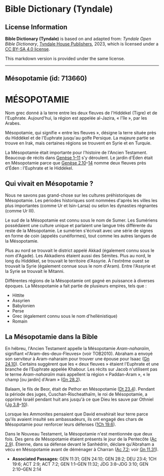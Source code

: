 # Bible Dictionary (Tyndale)

## License Information

**Bible Dictionary (Tyndale)** is based on and adapted from: _Tyndale Open Bible Dictionary_, [Tyndale House Publishers](https://tyndaleopenresources.com/), 2023, which is licensed under a [CC BY-SA 4.0 license](https://creativecommons.org/licenses/by-sa/4.0/legalcode.en).

This markdown version is provided under the same license.



--------------------------------

## Mésopotamie (id: 713660)

MÉSOPOTAMIE
===========

Nom grec donné à la terre entre les deux fleuves de l'Hiddékel (Tigre) et de l'Euphrate. Aujourd'hui, la région est appelée al\-Jazira, « l'île », par les Arabes.

Mésopotamie, qui signifie « entre les fleuves », désigne la terre située près du Hiddékel et de l'Euphrate jusqu'au golfe Persique. La majeure partie se trouve en Irak, mais certaines régions se trouvent en Syrie et en Turquie.

La Mésopotamie était importante pour l'histoire de l'Ancien Testament. Beaucoup de récits dans [Genèse 1–11](https://ref.ly/Gen1:1-Gen11:32) s'y déroulent. Le jardin d'Éden était en Mésopotamie parce que [Genèse 2\.10](https://ref.ly/Gen2:10-Gen2:14)–[14](https://ref.ly/Gen2:10-Gen2:14) nomme deux fleuves près d'Éden : l'Euphrate et le Hiddékel.

Qui vivait en Mésopotamie ?
---------------------------

Nous ne savons pas grand\-chose sur les cultures préhistoriques de Mésopotamie. Les périodes historiques sont nommées d'après les villes les plus importantes (comme Ur et Isin\-Larsa) ou selon les dynasties régnantes (comme Ur III).

Le sud de la Mésopotamie est connu sous le nom de Sumer. Les Sumériens possédaient une culture unique et parlaient une langue très différente du reste de la Mésopotamie. Le sumérien s'écrivait avec une série de signes en forme de coin (appelés cunéiformes), tout comme les autres langues de la Mésopotamie.

Plus au nord se trouvait le district appelé Akkad (également connu sous le nom d'Agade). Les Akkadiens étaient aussi des Sémites. Plus au nord, le long du Hiddékel, se trouvait le territoire d'Assyrie. À l'extrême ouest se trouvait la Syrie (également connue sous le nom d'Aram). Entre l'Assyrie et la Syrie se trouvait le Mitanni.

Différentes régions de la Mésopotamie ont gagné en puissance à diverses époques. La Mésopotamie a fait partie de plusieurs empires, tels que :

* Hittite
* Assyrien
* Babylonien
* Perse
* Grec (également connu sous le nom d'hellénistique)
* Romain

La Mésopotamie dans la Bible
----------------------------

En hébreu, l'Ancien Testament appelle la Mésopotamie *Aram\-naharaïm*, signifiant «l'Aram\-des\-deux\-Fleuves» (voir TOB2010\). Abraham a envoyé son serviteur à Aram\-naharaim pour trouver une épouse pour Isaac ([Gn 24\.10](https://ref.ly/Gen24:10)). Certains suggèrent que les « deux fleuves » étaient l'Euphrate et une branche de l'Euphrate appelée Khabour. Les récits sur Jacob n'utilisent pas le terme *Aram\-naharaïm* mais appellent la région « Paddan\-Aram », « le champ \[ou jardin] d'Aram » ([Gn 28\.2](https://ref.ly/Gen28:2)).

Balaam, le fils de Beor, était de Pethor en Mésopotamie ([Dt 23\.4](https://ref.ly/Deut23:4)). Pendant la période des juges, Cuschan\-Rischeathaïm, le roi de Mésopotamie, a opprimé Israël pendant huit ans jusqu'à ce que Dieu les sauve par Othniel ([Jg 3\.8](https://ref.ly/Judg3:8-Judg3:10)–[10](https://ref.ly/Judg3:8-Judg3:10)).

Lorsque les Ammonites pensaient que David envahirait leur terre parce qu'ils avaient insulté ses ambassadeurs, ils ont engagé des chars de Mésopotamie pour renforcer leurs défenses ([1Ch 19\.6](https://ref.ly/1Chr19:6)).

Dans le Nouveau Testament, la Mésopotamie n'est mentionnée que deux fois. Des gens de Mésopotamie étaient présents le jour de la Pentecôte ([Ac 2\.9](https://ref.ly/Acts2:9)). Étienne, dans sa défense devant le Sanhédrin, déclare qu'Abraham a vécu en Mésopotamie avant de déménager à Charran ([Ac 7\.2](https://ref.ly/Acts7:2); voir [Gn 11\.31](https://ref.ly/Gen11:31)).

* **Associated Passages:** GEN 11:31; GEN 24:10; GEN 28:2; DEU 23:4; 1CH 19:6; ACT 2:9; ACT 7:2; GEN 1:1–GEN 11:32; JDG 3:8–JDG 3:10; GEN 2:10–GEN 2:14


